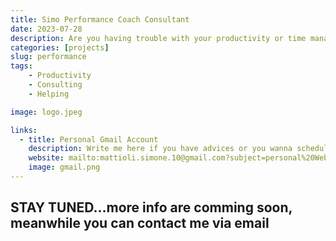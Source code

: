 ```yaml
---
title: Simo Performance Coach Consultant
date: 2023-07-28
description: Are you having trouble with your productivity or time management? You feel you could do more...book a FREE 30-minute call to see what we can achieve together
categories: [projects]
slug: performance
tags:
    - Productivity
    - Consulting
    - Helping

image: logo.jpeg

links:
  - title: Personal Gmail Account
    description: Write me here if you have advices or you wanna schedule a Performance Call
    website: mailto:mattioli.simone.10@gmail.com?subject=personal%20Website%3A%20
    image: gmail.png
---
```


## STAY TUNED...more info are comming soon, meanwhile you can contact me via email